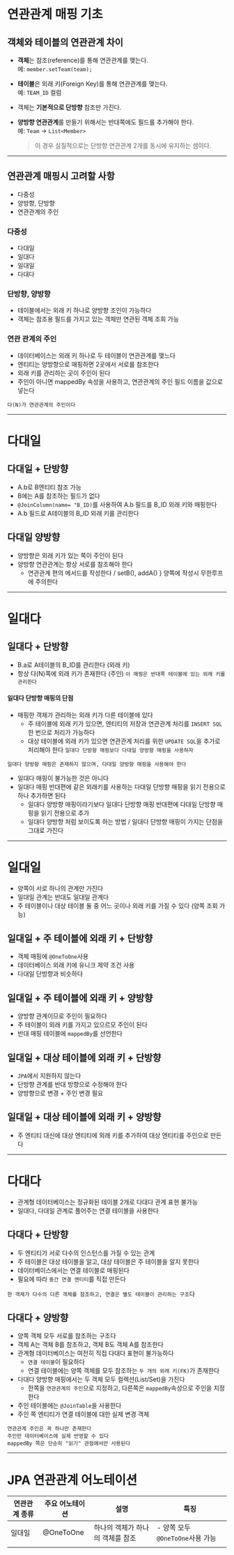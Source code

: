 # 연관관계 매핑 기초

## 객체와 테이블의 연관관계 차이

- **객체**는 참조(reference)를 통해 연관관계를 맺는다.  
  예: `member.setTeam(team);`

- **테이블**은 외래 키(Foreign Key)를 통해 연관관계를 맺는다.  
  예: `TEAM_ID` 컬럼

- 객체는 **기본적으로 단방향** 참조만 가진다.

- **양방향 연관관계**를 만들기 위해서는 반대쪽에도 필드를 추가해야 한다.  
  예: `Team` → `List<Member>`
  > 이 경우 실질적으로는 단방향 연관관계 2개를 동시에 유지하는 셈이다.

---

## 연관관계 매핑시 고려할 사항
+ 다중성
+ 양방향, 단방향
+ 연관관계의 주인

### 다중성
+ 다대일
+ 일대다
+ 일대일
+ 다대다

### 단방향, 양방향
+ 테이블에서는 외래 키 하나로 양방향 조인이 가능하다
+ 객체는 참조용 필드를 가지고 있는 객체만 연관된 객체 조회 가능

### 연관 관계의 주인
+ 데이터베이스는 외래 키 하나로 두 테이블이 연관관계를 맺느다
+ 엔티티는 양방향으로 매핑하면 2곳에서 서로를 참조한다
+ 외래 키를 관리하는 곳이 주인이 된다
+ 주인이 아니면 mappedBy 속성을 사용하고, 연관관계의 주인 필드 이름을 값으로 넣는다

`다(N)가 연관관계의 주인이다`

---
# 다대일
## 다대일 + 단방향
+ A.b로 B엔티티 참조 가능
+ B에는 A를 참조하는 필드가 없다
+ `@JoinColumn(name= "B_ID)`를 사용하여 A.b 필드를 B_ID 외래 키와 매핑한다
+ A.b 필드로 A테이블의 B_ID 외래 키를 관리한다

## 다대일 양방향
+ 양방향은 외래 키가 있는 쪽이 주인이 된다
+ 양방향 연관관계는 항상 서로를 참조해야 한다
  + 연관관계 편의 메서드를 작성한다 / setB(), addA() } 양쪽에 작성시 무한루프에 주의한다

---

# 일대다
## 일대다 + 단방향
+ B.a로 A테이블의 B_ID를 관리한다 (외래 키)
+ 항상 다(N)쪽에 외래 키가 존재한다 (주인)
`이 매핑은 반대쪽 테이블에 있는 외래 키를 관리한다`

#### 일대다 단방향 매핑의 단점
+ 매핑한 객체가 관리하는 외래 키가 다른 테이블에 있다
  + 주 테이블에 외래 키가 있으면, 엔티티의 저장과 연관관계 처리를 `INSERT SQL` 한 번으로 처리가 가능하다
  + 대상 테이블에 외래 키가 있으면 연관관계 처리를 위한 `UPDATE SQL`을 추가로 처리해야 한다
`일대다 단방향 매핑보다 다대일 양방향 매핑을 사용하자`

`일대다 양방향 매핑은 존재하지 않으며, 다대일 양방향 매핑을 사용해야 한다`
  + 일대다 매핑이 불가능한 것은 아니다
  + 일대다 매핑 반대편에 같은 외래키를 사용하는 다대일 단방향 매핑을 읽기 전용으로 하나 추가하면 된다
    + 일대다 양방향 매핑이라기보다 일대다 단방향 매핑 반대편에 다대일 단방향 매핑을 읽기 전용으로 추가
    + 일대다 양방향 처럼 보이도록 하는 방법 / 일대다 단방향 매핑이 가지는 단점을 그대로 가진다

---

# 일대일
+ 양쪽이 서로 하나의 관계만 가진다
+ 일대일 관계는 반대도 일대일 관계다
+ 주 테이블이나 대상 테이블 둘 중 어느 곳이나 외래 키를 가질 수 있다 (양쪽 조회 가능)

## 일대일 + 주 테이블에 외래 키 + 단방향
+ 객체 매핑에 `@OneToOne`사용
+ 데이터베이스 외래 키에 유니크 제약 조건 사용
+ 다대일 단방향과 비슷하다

## 일대일 + 주 테이블에 외래 키 + 양방향
+ 양방향 관계이므로 주인이 필요하다
+ 주 테이블이 외래 키를 가지고 있으르모 주인이 된다
+ 반대 매핑 테이블에 `mappedBy`를 선언한다

## 일대일 + 대상 테이블에 외래 키 + 단방향
+ `JPA`에서 지원하지 않는다
+ 단방향 관계를 반대 방향으로 수정해야 한다
+ 양방향으로 변경 + 주인 변경 필요

## 일대일 + 대상 테이블에 외래 키 + 양방향
+ 주 엔티티 대신에 대상 엔티티에 외래 키를 추가하여 대상 엔티티를 주인으로 만든다

---

# 다대다
+ 관계형 데이터베이스는 정규화된 테이블 2개로 다대다 관계 표현 불가능
+ 일대다, 다대일 관계로 풀어주는 연결 테이블을 사용한다

## 다대다 + 단방향
+ 두 엔티티가 서로 다수의 인스턴스를 가질 수 있는 관계
+ 주 테이블은 대상 테이블을 알고, 대상 테이블은 주 테이블을 알지 못한다
+ 데이터베이스에서는 연결 테이블로 매핑된다
+ 필요에 따라 `중간 연결 엔티티`를 직접 만든다

`한 객체가 다수의 다른 객체를 참조하고, 연결은 별도 테이블이 관리하는 구조`다

## 다대다 + 양방향
+ 양쪽 객체 모두 서로를 참조하는 구조다
+ 객체 A는 객체 B를 참조하고, 객체 B도 객체 A를 참조한다
+ 관계형 데이터베이스는 여전히 직접 다대다 표현이 불가능하다
  + `연결 테이블`이 필요하다
  + 연결 테이블에는 양쪽 객체를 모두 참조하는 `두 개의 외래 키(FK)`가 존재한다
+ 다대다 양방향 매핑에서는 두 객체 모두 컬렉션(List/Set)을 가진다
  + 한쪽을 `연관관계의 주인`으로 지정하고, 다른쪽은 `mappedBy`속성으로 주인을 지정한다
+ 주인 테이블에는 `@JoinTable`을 사용한다
+ 주인 쪽 엔티티가 연결 테이블에 대한 실제 변경 객체

```declarative
연관관계 주인은 꼭 하나만 존재한다
주인만 데이터베이스에 실제 반영할 수 있다
mappedBy 쪽은 단순히 "읽기" 관점에서만 사용된다
```

---

# JPA 연관관계 어노테이션
| 연관관계 종류 | 주요 어노테이션 | 설명 | 특징 |
| --- | --- | --- | --- |
| 일대일 | @OneToOne | 하나의 객체가 하나의 객체를 참조 | - 양쪽 모두 `@OneToOne`사용 가능
|         |          |    |    | - `mappedBy`로 주인 지정 가능
